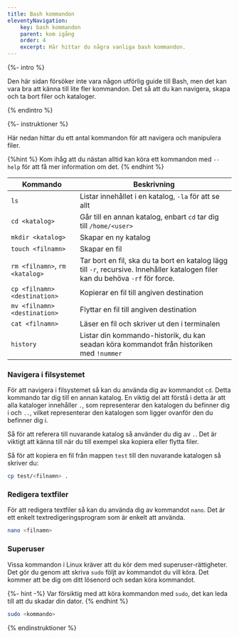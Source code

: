 ```yaml
---
title: Bash kommandon
eleventyNavigation:
    key: bash kommandon
    parent: kom igång
    order: 4
    excerpt: Här hittar du några vanliga bash kommandon.
---
```


{%- intro %}

Den här sidan försöker inte vara någon utförlig guide till Bash, men det kan vara bra att känna till lite fler kommandon. Det så att du kan navigera, skapa och ta bort filer och kataloger.

{% endintro %}

{%- instruktioner %}

Här nedan hittar du ett antal kommandon för att navigera och manipulera filer.

{%hint %}
Kom ihåg att du nästan alltid kan köra ett kommandon med `--help` för att få mer information om det.
{% endhint %}

| Kommando                       | Beskrivning                                                                                                                     |
| ------------------------------ | ------------------------------------------------------------------------------------------------------------------------------- |
| `ls`                           | Listar innehållet i en katalog, `-la` för att se allt                                                                           |
| `cd <katalog>`                 | Går till en annan katalog, enbart `cd` tar dig till `/home/<user>`                                                              |
| `mkdir <katalog>`              | Skapar en ny katalog                                                                                                            |
| `touch <filnamn>`              | Skapar en fil                                                                                                                   |
| `rm <filnamn>`, `rm <katalog>` | Tar bort en fil, ska du ta bort en katalog lägg till `-r`, recursive. Innehåller katalogen filer kan du behöva `-rf` för force. |
| `cp <filnamn> <destination>`   | Kopierar en fil till angiven destination                                                                                        |
| `mv <filnamn> <destination>`   | Flyttar en fil till angiven destination                                                                                         |
| `cat <filnamn>`                | Läser en fil och skriver ut den i terminalen                                                                                    |
| `history`                      | Listar din kommando-historik, du kan seadan köra kommandot från historiken med `!nummer`                                        |

### Navigera i filsystemet

För att navigera i filsystemet så kan du använda dig av kommandot `cd`. Detta kommando tar dig till en annan katalog. En viktig del att förstå i detta är att alla kataloger innehåller `.`, som representerar den katalogen du befinner dig i och `..`, vilket representerar den katalogen som ligger ovanför den du befinner dig i.

Så för att referera till nuvarande katalog så använder du dig av `.`. Det är viktigt att känna till när du till exempel ska kopiera eller flytta filer.

Så för att kopiera en fil från mappen `test` till den nuvarande katalogen så skriver du:

```bash
cp test/<filnamn> .
```

### Redigera textfiler

För att redigera textfiler så kan du använda dig av kommandot `nano`. Det är ett enkelt textredigeringsprogram som är enkelt att använda.

```bash
nano <filnamn>
```

### Superuser

Vissa kommandon i Linux kräver att du kör dem med superuser-rättigheter. Det gör du genom att skriva `sudo` följt av kommandot du vill köra. Det kommer att be dig om ditt lösenord och sedan köra kommandot.

{%- hint -%}
Var försiktig med att köra kommandon med `sudo`, det kan leda till att du skadar din dator.
{% endhint %}

```bash
sudo <kommando>
```

{% endinstruktioner %}
